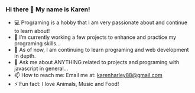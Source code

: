 ### Hi there 👋 My name is Karen!

- 💻 Programing is a hobby that I am very passionate about and continue to learn about!
- 🔭 I’m currently working a few projects to enhance and practice my programing skills...
- 🌱 As of now, I am continuing to learn programing and web development in depth.
- 💬 Ask me about ANYTHING related to projects and programing with javascript in general...
- 📫 How to reach me: Email me at: karenharley88@gmail.com
- ⚡ Fun fact: I love Animals, Music and Food!

<!--
**KarenHarley/KarenHarley** is a ✨ _special_ ✨ repository because its `README.md` (this file) appears on your GitHub profile.

Here are some ideas to get you started:

- 🔭 I’m currently working on ...
- 🌱 I’m currently learning ...
- 👯 I’m looking to collaborate on ...
- 🤔 I’m looking for help with ...
- 💬 Ask me about ...
- 📫 How to reach me: ...
- 😄 Pronouns: ...
- ⚡ Fun fact: ...
-->

